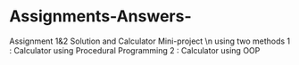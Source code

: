 # Assignments-Answers-
Assignment 1&amp;2 Solution 
and Calculator Mini-project \n using two methods 
1 : Calculator using Procedural Programming
2 : Calculator using OOP
